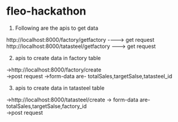 # fleo-hackathon

1. Following are the apis  to get data

http://localhost:8000/factory/getfactory    ---->   get request
http://localhost:8000/tatasteel/getfactory   ---> get request

2. apis to create data in factory table

->http://localhost:8000/factory/create    
->post request
->form-data are- totalSales,targetSalse,tatasteel_id

3. apis to create data in tatasteel table

->http://localhost:8000/tatasteel/create
-> form-data are- totalSales,targetSalse,factory_id           
->post request
